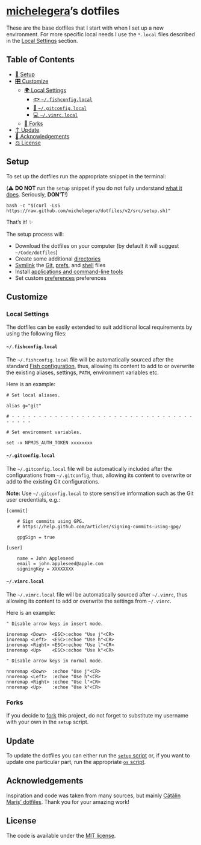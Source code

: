 # [michelegera][github profile]’s dotfiles

These are the base dotfiles that I start with when I set up a new environment.
For more specific local needs I use the `*.local` files described in the
[Local Settings](#local-settings) section.

## Table of Contents

- [🔧 Setup](#setup)
- [🎛 Customize](#customize)
  - [🌍 Local Settings](#local-settings)
    - [🐟 `~/.fishconfig.local`](#fishconfiglocal)
    - [🐙 `~/.gitconfig.local`](#gitconfiglocal)
    - [💻 `~/.vimrc.local`](#vimrclocal)
  - [🔀 Forks](#forks)
- [↕️ Update](#update)
- [🥇 Acknowledgements](#acknowledgements)
- [⚖️ License](#license)

## Setup

To set up the dotfiles run the appropriate snippet in the terminal:

(⚠️ **DO NOT** run the `setup` snippet if you do not fully understand
[what it does][setup]. Seriously, **DON’T**!)

```shell
bash -c "$(curl -LsS https://raw.github.com/michelegera/dotfiles/v2/src/setup.sh)"
```

That’s it! ✨

The setup process will:

- Download the dotfiles on your computer (by default it will suggest
  `~/Code/dotfiles`)
- Create some additional [directories][dirs]
- [Symlink][symlink] the [Git][git], [prefs][prefs], and [shell][shell] files
- Install [applications and command-line tools][installs]
- Set custom [preferences][preferences] preferences

## Customize

### Local Settings

The dotfiles can be easily extended to suit additional local requirements by
using the following files:

#### `~/.fishconfig.local`

The `~/.fishconfig.local` file will be automatically sourced after the standard
[Fish configuration][fish], thus, allowing its content to add to or overwrite
the existing aliases, settings, `PATH`, environment variables etc.

Here is an example:

```shell
# Set local aliases.

alias g="git"

# - - - - - - - - - - - - - - - - - - - - - - - - - - - - - - - - - - - - - - -

# Set environment variables.

set -x NPMJS_AUTH_TOKEN xxxxxxxx

```

#### `~/.gitconfig.local`

The `~/.gitconfig.local` file will be automatically included after the
configurations from `~/.gitconfig`, thus, allowing its content to overwrite or
add to the existing Git configurations.

**Note:** Use `~/.gitconfig.local` to store sensitive information such as the
Git user credentials, e.g.:

```gitconfig
[commit]

    # Sign commits using GPG.
    # https://help.github.com/articles/signing-commits-using-gpg/

    gpgSign = true

[user]

    name = John Appleseed
    email = john.appleseed@apple.com
    signingKey = XXXXXXXX
```

#### `~/.vimrc.local`

The `~/.vimrc.local` file will be automatically sourced after `~/.vimrc`, thus
allowing its content to add or overwrite the settings from `~/.vimrc`.

Here is an example:

```vim
" Disable arrow keys in insert mode.

inoremap <Down>  <ESC>:echoe "Use j"<CR>
inoremap <Left>  <ESC>:echoe "Use h"<CR>
inoremap <Right> <ESC>:echoe "Use l"<CR>
inoremap <Up>    <ESC>:echoe "Use k"<CR>

" Disable arrow keys in normal mode.

nnoremap <Down>  :echoe "Use j"<CR>
nnoremap <Left>  :echoe "Use h"<CR>
nnoremap <Right> :echoe "Use l"<CR>
nnoremap <Up>    :echoe "Use k"<CR>
```

### Forks

If you decide to [fork] this project, do not forget to substitute my username
with your own in the `setup` script.

## Update

To update the dotfiles you can either run the [`setup` script][setup] or, if you
want to update one particular part, run the appropriate [`os` script][os].

## Acknowledgements

Inspiration and code was taken from many sources, but mainly
[Cătălin Mariș’ dotfiles][alrra]. Thank you for your amazing work!

## License

The code is available under the [MIT license][license].

<!-- Link labels -->

[alrra]: https://github.com/alrra/dotfiles
[dirs]: src/os/create_directories.sh
[fish]: src/shell/config/fish/config.fish
[fork]: https://help.github.com/en/github/getting-started-with-github/fork-a-repo
[git]: src/git
[github profile]: https://github.com/michelegera
[installs]: src/os/installs
[license]: LICENSE.txt
[os]: src/os
[preferences]: src/os/preferences
[prefs]: src/prefs
[setup]: src/setup.sh
[shell]: src/shell
[symlink]: src/os/create_symbolic_links.sh
